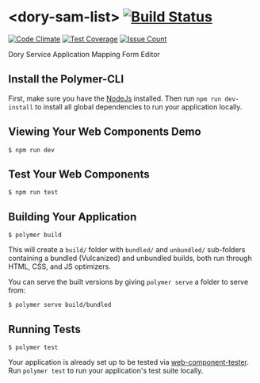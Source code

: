 # \<dory-sam-list\> [![Build Status](https://travis-ci.org/doryElements/dory-sam-list.svg?branch=master)](https://travis-ci.org/doryElements/dory-sam-list) 
[![Code Climate](https://codeclimate.com/github/doryElements/dory-sam-list/badges/gpa.svg)](https://codeclimate.com/github/doryElements/dory-sam-list)
[![Test Coverage](https://codeclimate.com/github/doryElements/dory-sam-list/badges/coverage.svg)](https://codeclimate.com/github/doryElements/dory-sam-list/coverage)
[![Issue Count](https://codeclimate.com/github/doryElements/dory-sam-list/badges/issue_count.svg)](https://codeclimate.com/github/doryElements/dory-sam-list)

Dory Service Application Mapping Form Editor

## Install the Polymer-CLI

First, make sure you have the [NodeJs](https://nodejs.org/en/) installed. Then run `npm run dev-install` to install all global dependencies to run your application locally.

## Viewing Your Web Components Demo

```
$ npm run dev
```

## Test Your Web Components

```
$ npm run test
```


## Building Your Application

```
$ polymer build
```

This will create a `build/` folder with `bundled/` and `unbundled/` sub-folders
containing a bundled (Vulcanized) and unbundled builds, both run through HTML,
CSS, and JS optimizers.

You can serve the built versions by giving `polymer serve` a folder to serve
from:

```
$ polymer serve build/bundled
```

## Running Tests

```
$ polymer test
```

Your application is already set up to be tested via [web-component-tester](https://github.com/Polymer/web-component-tester). Run `polymer test` to run your application's test suite locally.
